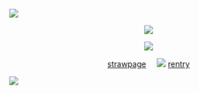 ![](https://file.garden/ZXVte2HNBXlcqh6V/div/pink/25)
<p align="center"
 
 ![](https://komarev.com/ghpvc/?username=twohundredshots&color=713535&label=)
<p align="center"
 
![](https://cdn.discordapp.com/attachments/1311309353705275424/1352593576244150333/Untitled642_20250321184344.png?ex=67de946e&is=67dd42ee&hm=4a0cea82006456c025c988a720611b3685aa794f69f16b31dbf210c62760d1d2&)
<p align="center"
 
[strawpage](https://spireofdeciet.straw.page/)‎ ‎ ‎ ‎ ‎ ![](https://64.media.tumblr.com/d7cd07e2e7d71d921c2e930156d117ed/c6e913aea8c8a172-c8/s75x75_c1/61bbc6209d0f5e4beed0c26b2568491756b1bf09.gifv)‎ ‎ ‎ ‎ ‎ ‎ ‎ [rentry](https://rentry.co/twohundredshots)


 
![](https://file.garden/ZXVte2HNBXlcqh6V/div/pink/26)


